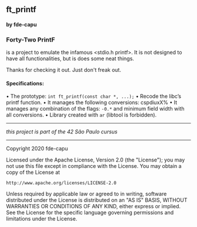 ## ft_printf
#### by fde-capu

### Forty-Two PrintF
is a project to emulate the infamous <stdio.h printf>.
It is not designed to have all functionalities, but is does some neat things.

Thanks for checking it out. Just don't freak out.

#### Specifications:
• The prototype: `int ft_printf(const char *, ...);`
• Recode the libc’s printf function.
• It manages the following conversions: cspdiuxX%
• It manages any combination of the flags: `-0.*` and minimum field width with all conversions.
• Library created with `ar` (libtool is forbidden).

---

*this project is part of the 42 São Paulo cursus*

---

Copyright 2020 fde-capu

Licensed under the Apache License, Version 2.0 (the "License");
you may not use this file except in compliance with the License.
You may obtain a copy of the License at

    http://www.apache.org/licenses/LICENSE-2.0

Unless required by applicable law or agreed to in writing, software
distributed under the License is distributed on an "AS IS" BASIS,
WITHOUT WARRANTIES OR CONDITIONS OF ANY KIND, either express or implied.
See the License for the specific language governing permissions and
limitations under the License.
